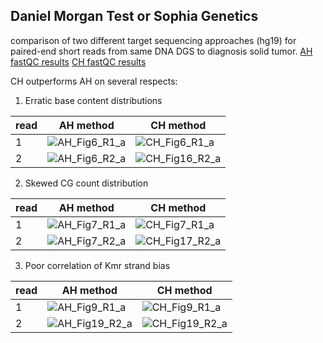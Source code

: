## Daniel Morgan Test or Sophia Genetics 
comparison of two different target sequencing approaches (hg19) for paired-end short reads from same DNA DGS to diagnosis solid tumor.
[AH fastQC results](https://github.com/dcolinmorgan/test/AH)
[CH fastQC results](https://github.com/dcolinmorgan/test/CH)

CH outperforms AH on several respects:


1. Erratic base content distributions  <br>

read|AH method| CH method 
-----|---------|-----------
1|![AH_Fig6_R1_a](https://raw.githubusercontent.com/dcolinmorgan/test/master/AH/AH_Fig6_R1_a.png) | ![CH_Fig6_R1_a](https://raw.githubusercontent.com/dcolinmorgan/test/master/CH/CH_Fig6_R1_a.png)<br>
2|![AH_Fig6_R2_a](https://raw.githubusercontent.com/dcolinmorgan/test/master/AH/AH_Fig16_R2_a.png) | ![CH_Fig16_R2_a](https://raw.githubusercontent.com/dcolinmorgan/test/master/CH/CH_Fig16_R2_a.png)

2. Skewed CG count distribution  <br>

read|AH method| CH method 
-----|---------|-----------
1|![AH_Fig7_R1_a](https://raw.githubusercontent.com/dcolinmorgan/test/master/AH/AH_Fig17_R2_a.png) | ![CH_Fig7_R1_a](https://raw.githubusercontent.com/dcolinmorgan/test/master/CH/CH_Fig7_R1_a.png)<br>
2|![AH_Fig7_R2_a](https://raw.githubusercontent.com/dcolinmorgan/test/master/AH/AH_Fig7_R1_a.png) | ![CH_Fig17_R2_a](https://raw.githubusercontent.com/dcolinmorgan/test/master/CH/CH_Fig17_R2_a.png)

3. Poor correlation of Kmr strand bias <br>

read|AH method| CH method 
-----|---------|-----------
1|![AH_Fig9_R1_a](https://raw.githubusercontent.com/dcolinmorgan/test/master/AH/AH_Fig9_R1_a.png) | ![CH_Fig9_R1_a](https://raw.githubusercontent.com/dcolinmorgan/test/master/CH/CH_Fig9_R1_a.png)<br>
2|![AH_Fig19_R2_a](https://raw.githubusercontent.com/dcolinmorgan/test/master/AH/AH_Fig19_R2_a.png) | ![CH_Fig19_R2_a](https://raw.githubusercontent.com/dcolinmorgan/test/master/CH/CH_Fig19_R2_a.png)
